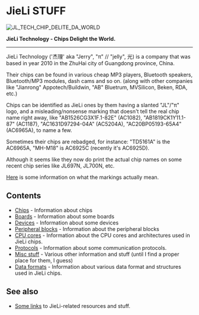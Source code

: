 # JieLi STUFF

![JL_TECH_CHIP_DELITE_DA_WORLD](https://doc.zh-jieli.com/static/image/logo.png)

**JieLi Technology - Chips Delight the World.**

--------------------------------------------------------------------------------

JieLi Technology ('杰理' aka "Jerry", "π" // "jelly", 光) is a company that was based in year 2010 in the ZhuHai city of Guangdong province, China.

Their chips can be found in various cheap MP3 players, Bluetooth speakers, Bluetooth/MP3 modules, dash cams and so on.
(along with other companies like "Jianrong" Appotech/Buildwin, "AB" Bluetrum, MVSilicon, Beken, RDA, etc.)

Chips can be identified as JieLi ones by them having a slanted "JL"/"π" logo,
and a misleading/nonsense marking that doesn't tell the real chip name right away,
like "AB1526CG3X1F.1-82E" (AC1082), "AB1819CK1Y11.1-87" (AC1187), "AC1631D97294-04A" (AC5204A), "AC20BP05193-65A4" (AC6965A), to name a few.

Sometimes their chips are rebadged, for instance: "TD5161A" is the AC6965A, "MH-M18" is AC6925C (recently it's AC6925D).

Although it seems like they now do print the actual chip names on some recent chip series like JL697N, JL700N, etc.

[Here](chips/chip-marks.md) is some information on what the markings actually mean.

## Contents

- [Chips](chips/index.md) - Information about chips
- [Boards](boards/index.md) - Information about some boards
- [Devices](devices/index.md) - Information about some devices
- [Peripheral blocks](periph/index.md) - Information about the peripheral blocks
- [CPU cores](cpu/index.md) - Information about the CPU cores and architectures used in JieLi chips.
- [Protocols](protos/index.md) - Information about some communication protocols.
- [Misc stuff](misc/index.md) - Various other information and stuff (until I find a proper place for them, I guess)
- [Data formats](datafmt/index.md) - Information about various data format and structures used in JieLi chips.

## See also

- [Some links](specilinks.md) to JieLi-related resources and stuff.
